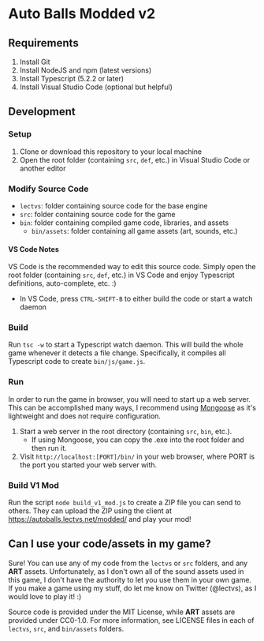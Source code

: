 # Auto Balls Modded v2
## Requirements
1. Install Git
2. Install NodeJS and npm (latest versions)
3. Install Typescript (5.2.2 or later)
4. Install Visual Studio Code (optional but helpful)

## Development
### Setup
1. Clone or download this repository to your local machine
2. Open the root folder (containing `src`, `def`, etc.) in Visual Studio Code or another editor

### Modify Source Code
- `lectvs`: folder containing source code for the base engine
- `src`: folder containing source code for the game
- `bin`: folder containing compiled game code, libraries, and assets
	- `bin/assets`: folder containing all game assets (art, sounds, etc.)

#### VS Code Notes
VS Code is the recommended way to edit this source code. Simply open the root folder (containing `src`, `def`, etc.) in VS Code and enjoy Typescript definitions, auto-complete, etc. :)
- In VS Code, press `CTRL-SHIFT-B` to either build the code or start a watch daemon

### Build
Run `tsc -w` to start a Typescript watch daemon. This will build the whole game whenever it detects a file change. Specifically, it compiles all Typescript code to create `bin/js/game.js`.

### Run
In order to run the game in browser, you will need to start up a web server. This can be accomplished many ways, I recommend using [Mongoose](https://mongoose.ws/binary/) as it's lightweight and does not require configuration.
1. Start a web server in the root directory (containing `src`, `bin`, etc.).
	- If using Mongoose, you can copy the .exe into the root folder and then run it.
2. Visit `http://localhost:[PORT]/bin/` in your web browser, where PORT is the port you started your web server with.

### Build V1 Mod
Run the script `node build_v1_mod.js` to create a ZIP file you can send to others. They can upload the ZIP using the client at https://autoballs.lectvs.net/modded/ and play your mod!

## Can I use your code/assets in my game?
Sure! You can use any of my code from the `lectvs` or `src` folders, and any **ART** assets. Unfortunately, as I don't own all of the sound assets used in this game, I don't have the authority to let you use them in your own game. If you make a game using my stuff, do let me know on Twitter (@lectvs), as I would love to play it! :)

Source code is provided under the MIT License, while **ART** assets are provided under CC0-1.0. For more information, see LICENSE files in each of `lectvs`, `src`, and `bin/assets` folders.